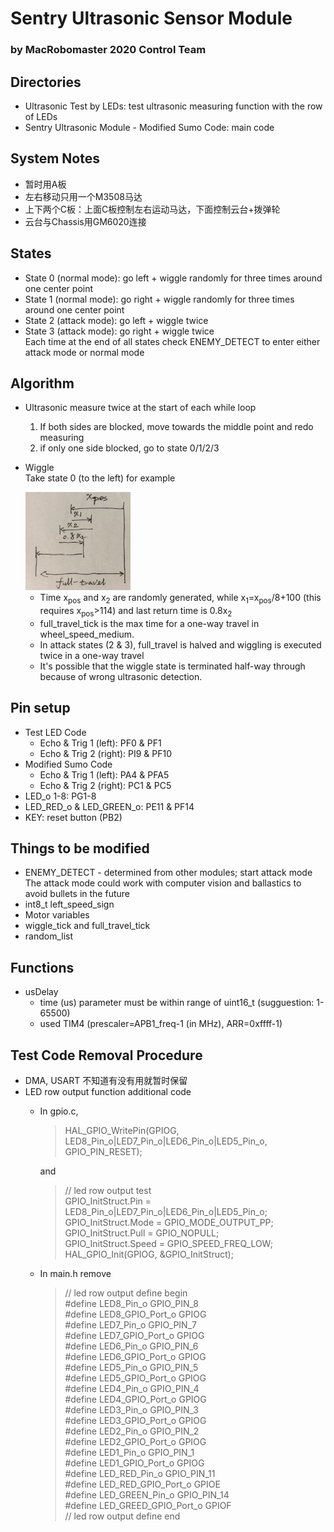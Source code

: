 # Sentry Ultrasonic Sensor Module
### by MacRobomaster 2020 Control Team
## Directories
- Ultrasonic Test by LEDs: test ultrasonic measuring function with the row of LEDs  
- Sentry Ultrasonic Module - Modified Sumo Code: main code

## System Notes
- 暂时用A板
- 左右移动只用一个M3508马达
- 上下两个C板：上面C板控制左右运动马达，下面控制云台+拨弹轮  
- 云台与Chassis用GM6020连接

## States
- State 0 (normal mode): go left + wiggle randomly for three times around one center point
- State 1 (normal mode): go right + wiggle randomly for three times around one center point
- State 2 (attack mode): go left + wiggle twice
- State 3 (attack mode): go right + wiggle twice  
    Each time at the end of all states check ENEMY_DETECT to enter either attack mode or normal mode

## Algorithm
- Ultrasonic measure twice at the start of each while loop
    1. If both sides are blocked, move towards the middle point and redo measuring
    2. if only one side blocked, go to state 0/1/2/3
- Wiggle  
    Take state 0 (to the left) for example

    <img src="Wiggle%20schematic.jpg" alt="Wiggle schematic" width="35%"/>
    
    - Time x<sub>pos</sub> and x<sub>2</sub> are randomly generated, while x<sub>1</sub>=x<sub>pos</sub>/8+100 (this requires x<sub>pos</sub>>114) and last return time is 0.8x<sub>2</sub>
    - full_travel_tick is the max time for a one-way travel in wheel_speed_medium.  
    - In attack states (2 & 3), full_travel is halved and wiggling is executed twice in a one-way travel
    - It's possible that the wiggle state is terminated half-way through because of wrong ultrasonic detection.

## Pin setup
- Test LED Code
    - Echo & Trig 1 (left):   PF0 & PF1  
    - Echo & Trig 2 (right):  PI9 & PF10  
- Modified Sumo Code
    - Echo & Trig 1 (left):   PA4 & PFA5
    - Echo & Trig 2 (right):  PC1 & PC5  
- LED_o 1-8: PG1-8
- LED_RED_o & LED_GREEN_o: PE11 & PF14
- KEY: reset button (PB2)

## Things to be modified
- ENEMY_DETECT - determined from other modules; start attack mode  
    The attack mode could work with computer vision and ballastics to avoid bullets in the future
- int8_t left_speed_sign
- Motor variables
- wiggle_tick and full_travel_tick
- random_list

## Functions
- usDelay
    - time (us) parameter must be within range of uint16_t (sugguestion: 1-65500)
    - used TIM4 (prescaler=APB1_freq-1 (in MHz), ARR=0xffff-1)

## Test Code Removal Procedure
- DMA, USART 不知道有没有用就暂时保留
- LED row output function additional code
    - In gpio.c,
        >HAL_GPIO_WritePin(GPIOG, LED8_Pin_o|LED7_Pin_o|LED6_Pin_o|LED5_Pin_o, GPIO_PIN_RESET);  

        and  

        >// led row output test  
        GPIO_InitStruct.Pin = LED8_Pin_o|LED7_Pin_o|LED6_Pin_o|LED5_Pin_o;  
        GPIO_InitStruct.Mode = GPIO_MODE_OUTPUT_PP;  
        GPIO_InitStruct.Pull = GPIO_NOPULL;  
        GPIO_InitStruct.Speed = GPIO_SPEED_FREQ_LOW;  
        HAL_GPIO_Init(GPIOG, &GPIO_InitStruct);  
    - In main.h remove
        >// led row output define begin  
        #define LED8_Pin_o GPIO_PIN_8  
        #define LED8_GPIO_Port_o GPIOG  
        #define LED7_Pin_o GPIO_PIN_7  
        #define LED7_GPIO_Port_o GPIOG  
        #define LED6_Pin_o GPIO_PIN_6  
        #define LED6_GPIO_Port_o GPIOG  
        #define LED5_Pin_o GPIO_PIN_5  
        #define LED5_GPIO_Port_o GPIOG  
        #define LED4_Pin_o GPIO_PIN_4  
        #define LED4_GPIO_Port_o GPIOG  
        #define LED3_Pin_o GPIO_PIN_3  
        #define LED3_GPIO_Port_o GPIOG  
        #define LED2_Pin_o GPIO_PIN_2  
        #define LED2_GPIO_Port_o GPIOG  
        #define LED1_Pin_o GPIO_PIN_1  
        #define LED1_GPIO_Port_o GPIOG  
        #define LED_RED_Pin_o GPIO_PIN_11  
        #define LED_RED_GPIO_Port_o GPIOE  
        #define LED_GREEN_Pin_o GPIO_PIN_14  
        #define LED_GREED_GPIO_Port_o GPIOF  
        // led row output define end  
